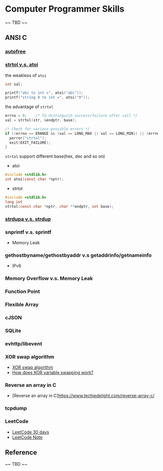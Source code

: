 # Computer Programmer Skills

~~ TBD ~~

## ANSI C

### [autofree](https://hackmd.io/@ofAlpaca/rJ1NAv8K7?type=view)

### [strtol v.s. atoi](https://stackoverflow.com/questions/3792663/atol-v-s-strtol)

the weakless of `atoi`

``` c
int val;

printf("abc to int =", atoi("abc"));
printf("string 0 to int =", atoi("0"));
```

the advantage of `strtol`

``` c
errno = 0;    /* To distinguish success/failure after call */
val = strtol(str, &endptr, base);

/* Check for various possible errors */
if ((errno == ERANGE && (val == LONG_MAX || val == LONG_MIN)) || (errno != 0 && val == 0)) {
  perror("strtol");
  exit(EXIT_FAILURE);
}
```

`strtol` support different base(hex, dec and so on)

- atoi

```c
#include <stdlib.h>
int atoi(const char *nptr);
```

- strtol

```c
#include <stdlib.h>
long int
strtol(const char *nptr, char **endptr, int base);
```

### [strdupa v.s. strdup](https://hackmd.io/@ofAlpaca/rJ1NAv8K7?type=view)

### snprintf v.s. sprintf

- Memory Leak

### gethostbyname/gethostbyaddr v.s getaddrinfo/getnameinfo

- IPv6

### Memory Overflow v.s. Memory Leak

### Function Point

### Flexible Array

### cJSON

### SQLite


### evhttp/libevent


### XOR swap algorithm

- [XOR swap algorithm](https://en.wikipedia.org/wiki/XOR_swap_algorithm)
- [How does XOR variable swapping work?](https://stackoverflow.com/questions/249423/how-does-xor-variable-swapping-work)

### Reverse an array in C

- [Reverse an array in C]https://www.techiedelight.com/reverse-array-c/

### tcpdump

### LeetCode

- [LeetCode 30 days](https://www.youtube.com/watch?v=Hy1hE0HBR3U&ab_channel=FeisStudio)
- [LeetCode Note](https://hannahpun.gitbook.io/leetcode-note/)

## Reference



~~ TBD ~~
